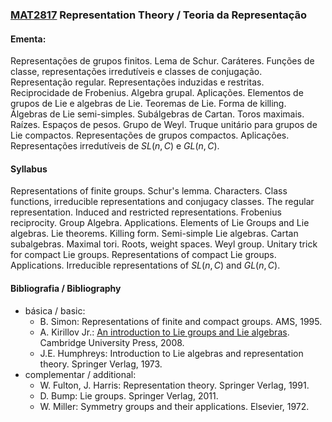 ### [MAT2817](https://www.puc-rio.br/ferramentas/ementas/ementa.aspx?cd=MAT2817) Representation Theory / Teoria da Representação

#### Ementa:
Representações de grupos finitos.
Lema de Schur. 
Caráteres. 
Funções de classe, representações irredutíveis e classes de conjugação.
Representação regular.
Representações induzidas e restritas.
Reciprocidade de Frobenius.
Algebra grupal. Aplicações.
Elementos de grupos de Lie e algebras de Lie.
Teoremas de Lie.
Forma de killing.
Álgebras de Lie semi-simples.
Subálgebras de Cartan.
Toros maximais.
Raízes. Espaços de pesos.
Grupo de Weyl.
Truque unitário para grupos de Lie compactos.
Representações de grupos compactos. Aplicações.
Representações irredutíveis de $SL(n,C)$ e $GL(n,C)$. 

#### Syllabus
Representations of finite groups.
Schur's lemma.
Characters.
Class functions, irreducible representations and conjugacy classes.
The regular representation.
Induced and restricted representations.
Frobenius reciprocity.
Group Algebra. Applications.
Elements of Lie Groups and Lie algebras.
Lie theorems.
Killing form.
Semi-simple Lie algebras.
Cartan subalgebras.
Maximal tori.
Roots, weight spaces.
Weyl group.
Unitary trick for compact Lie groups.
Representations of compact Lie groups. Applications.
Irreducible representations of $SL(n,C)$ and $GL(n,C)$.


#### Bibliografia / Bibliography 
- básica / basic: 
  - B. Simon: Representations of finite and compact groups. AMS, 1995.
  - A. Kirillov Jr.: [An introduction to Lie groups and Lie algebras](https://www.math.stonybrook.edu/~kirillov/liegroups/). Cambridge University Press, 2008.
  - J.E. Humphreys: Introduction to Lie algebras and representation theory. Springer Verlag, 1973. 
- complementar / additional: 
  - W. Fulton, J. Harris: Representation theory. Springer Verlag, 1991.
  - D. Bump: Lie groups. Springer Verlag, 2011.
  - W. Miller: Symmetry groups and their applications. Elsevier, 1972.

